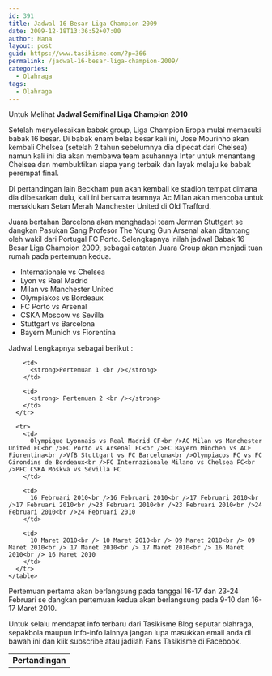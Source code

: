 ```yaml
---
id: 391
title: Jadwal 16 Besar Liga Champion 2009
date: 2009-12-18T13:36:52+07:00
author: Nana
layout: post
guid: https://www.tasikisme.com/?p=366
permalink: /jadwal-16-besar-liga-champion-2009/
categories:
  - Olahraga
tags:
  - Olahraga
---
```

<div>
  <p>
    Untuk Melihat <strong>Jadwal Semifinal Liga Champion 2010</strong>
  </p>
  
  <p>
    Setelah menyelesaikan babak group, Liga Champion Eropa mulai memasuki babak 16 besar. Di babak enam belas besar kali ini, Jose Mourinho akan kembali Chelsea (setelah 2 tahun sebelumnya dia dipecat dari Chelsea) namun kali ini dia akan membawa team asuhannya Inter untuk menantang Chelsea dan membuktikan siapa yang terbaik dan layak melaju ke babak perempat final.
  </p>
  
  <p>
    Di pertandingan lain Beckham pun akan kembali ke stadion tempat dimana dia dibesarkan dulu, kali ini bersama teamnya Ac Milan akan mencoba untuk menaklukan Setan Merah Manchester United di Old Trafford.
  </p>
  
  <p>
    Juara bertahan Barcelona akan menghadapi team Jerman Stuttgart se dangkan Pasukan Sang Profesor The Young Gun Arsenal akan ditantang oleh wakil dari Portugal FC Porto. Selengkapnya inilah jadwal Babak 16 Besar Liga Champion 2009, sebagai catatan Juara Group akan menjadi tuan rumah pada pertemuan kedua.
  </p>
  
  <ul>
    <li>
      Internationale vs Chelsea
    </li>
    <li>
      Lyon vs Real Madrid
    </li>
    <li>
      Milan vs Manchester United
    </li>
    <li>
      Olympiakos vs Bordeaux
    </li>
    <li>
      FC Porto vs Arsenal
    </li>
    <li>
      CSKA Moscow vs Sevilla
    </li>
    <li>
      Stuttgart vs Barcelona
    </li>
    <li>
      Bayern Munich vs Fiorentina
    </li>
  </ul>
  
  <div>
    Jadwal Lengkapnya sebagai berikut :
  </div>
  
  <div>
    <table border="0">
      <tr>
        <td>
          <strong>Pertandingan</strong>
        </td>
        
        <td>
          <strong>Pertemuan 1 <br /></strong>
        </td>
        
        <td>
          <strong> Pertemuan 2 <br /></strong>
        </td>
      </tr>
      
      <tr>
        <td>
          Olympique Lyonnais vs Real Madrid CF<br />AC Milan vs Manchester United FC<br />FC Porto vs Arsenal FC<br />FC Bayern München vs ACF Fiorentina<br />VfB Stuttgart vs FC Barcelona<br />Olympiacos FC vs FC Girondins de Bordeaux<br />FC Internazionale Milano vs Chelsea FC<br />PFC CSKA Moskva vs Sevilla FC
        </td>
        
        <td>
          16 Februari 2010<br />16 Februari 2010<br />17 Februari 2010<br />17 Februari 2010<br />23 Februari 2010<br />23 Februari 2010<br />24 Februari 2010<br />24 Februari 2010
        </td>
        
        <td>
          10 Maret 2010<br /> 10 Maret 2010<br /> 09 Maret 2010<br /> 09 Maret 2010<br /> 17 Maret 2010<br /> 17 Maret 2010<br /> 16 Maret 2010<br /> 16 Maret 2010
        </td>
      </tr>
    </table>
  </div>
  
  <p>
    Pertemuan pertama akan berlangsung pada tanggal 16-17 dan 23-24 Februari se dangkan pertemuan kedua akan berlangsung pada 9-10 dan 16-17 Maret 2010.
  </p>
  
  <p>
    Untuk selalu mendapat info terbaru dari Tasikisme Blog seputar olahraga, sepakbola maupun info-info lainnya jangan lupa masukkan email anda di bawah ini dan klik subscribe atau jadilah Fans Tasikisme di Facebook.
  </p></p>
</div>